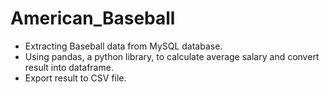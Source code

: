 # American_Baseball
- Extracting Baseball data from MySQL database.
- Using pandas, a python library, to calculate average salary and convert result into dataframe.
- Export result to CSV file.
